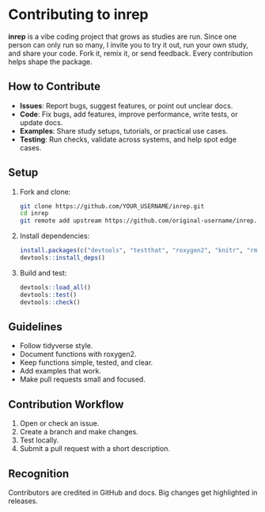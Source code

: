 # Contributing to inrep

**inrep** is a vibe coding project that grows as studies are run. Since one person can only run so many, I invite you to try it out, run your own study, and share your code. Fork it, remix it, or send feedback. Every contribution helps shape the package.

## How to Contribute

* **Issues**: Report bugs, suggest features, or point out unclear docs.
* **Code**: Fix bugs, add features, improve performance, write tests, or update docs.
* **Examples**: Share study setups, tutorials, or practical use cases.
* **Testing**: Run checks, validate across systems, and help spot edge cases.

## Setup

1. Fork and clone:

   ```bash
   git clone https://github.com/YOUR_USERNAME/inrep.git
   cd inrep
   git remote add upstream https://github.com/original-username/inrep.git
   ```
2. Install dependencies:

   ```r
   install.packages(c("devtools", "testthat", "roxygen2", "knitr", "rmarkdown"))
   devtools::install_deps()
   ```
3. Build and test:

   ```r
   devtools::load_all()
   devtools::test()
   devtools::check()
   ```

## Guidelines

* Follow tidyverse style.
* Document functions with roxygen2.
* Keep functions simple, tested, and clear.
* Add examples that work.
* Make pull requests small and focused.

## Contribution Workflow

1. Open or check an issue.
2. Create a branch and make changes.
3. Test locally.
4. Submit a pull request with a short description.

## Recognition

Contributors are credited in GitHub and docs. Big changes get highlighted in releases.

